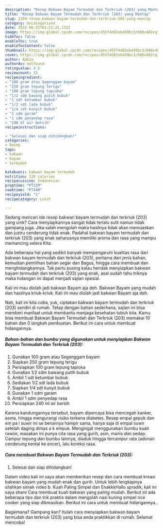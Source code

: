```yaml
---
description: "Resep Bakwan Bayam Termudah dan Terkriuk (203) yang Mantap"
title: "Resep Bakwan Bayam Termudah dan Terkriuk (203) yang Mantap"
slug: 2399-resep-bakwan-bayam-termudah-dan-terkriuk-203-yang-mantap
category: Uncategorized
date: 2022-06-25T01:53:25.133Z
image: https://img-global.cpcdn.com/recipes/455f4d82ebd49bc3/680x482cq70/bakwan-bayam-termudah-dan-terkriuk-203-foto-resep-utama.jpg
hideToc: false
enableToc: true
enableTocContent: false
thumbnail: https://img-global.cpcdn.com/recipes/455f4d82ebd49bc3/680x482cq70/bakwan-bayam-termudah-dan-terkriuk-203-foto-resep-utama.jpg
cover: https://img-global.cpcdn.com/recipes/455f4d82ebd49bc3/680x482cq70/bakwan-bayam-termudah-dan-terkriuk-203-foto-resep-utama.jpg
author: Admin
authorAv: notfound
ratingvalue: 4.5
reviewcount: 15
recipeingredient:
- "100 gram atau Segenggam bayam"
- "250 gram tepung terigu"
- "100 gram tepung tapioka"
- "1/2 sdm bawang putih bubuk"
- "1 sdt ketumbar bubuk"
- "1/2 sdt lada bubuk"
- "1/4 sdt kunyit bubuk"
- "1 sdm garam"
- "1 sdm penyedap rasa"
- "240 ml air bersih"
recipeinstructions:

- "Selesai dan siap dihidangkan!"
categories:
- Resep
tags:
- bakwan
- bayam
- termudah

katakunci: bakwan bayam termudah 
nutrition: 129 calories
recipecuisine: Indonesian
preptime: "PT21M"
cooktime: "PT44M"
recipeyield: "1"
recipecategory: Lunch

---
```





Sedang mencari ide resep bakwan bayam termudah dan terkriuk (203) yang unik? Cara menyiapkannya sangat tidak terlalu sulit namun tidak gampang juga. Jika salah mengolah maka hasilnya tidak akan memuaskan dan justru cenderung tidak enak. Padahal bakwan bayam termudah dan terkriuk (203) yang enak seharusnya memiliki aroma dan rasa yang mampu memancing selera Kita.





Ada beberapa hal yang sedikit banyak mempengaruhi kualitas rasa dari bakwan bayam termudah dan terkriuk (203), pertama dari jenis bahan, kemudian pemilihan bahan segar dan Bagus, hingga cara membuat dan menghidangkannya. Tak perlu pusing kalau hendak menyiapkan bakwan bayam termudah dan terkriuk (203) yang enak,      asal sudah tahu triknya maka hidangan ini dapat menjadi sajian spesial.














Kali ini mau diolah jadi bakwan Bayam aja deh. Bakwan Bayam yang mudah dan hasilnya kriuk-kriuk. Kali ini mau diolah jadi bakwan Bayam aja deh.






Nah, kali ini kita coba, yuk, ciptakan bakwan bayam termudah dan terkriuk (203) sendiri di rumah. Tetap dengan bahan sederhana, sajian ini bisa memberi manfaat untuk membantu menjaga kesehatan tubuh kita. Kamu bisa membuat Bakwan Bayam Termudah dan Terkriuk (203) memakai 10 bahan dan 0 langkah pembuatan. Berikut ini cara untuk membuat hidangannya.

<!--inarticleads1-->

##### Bahan-bahan dan bumbu yang digunakan untuk menyiapkan Bakwan Bayam Termudah dan Terkriuk (203):

1. Gunakan 100 gram atau Segenggam bayam
1. Siapkan 250 gram tepung terigu
1. Persiapkan 100 gram tepung tapioka
1. Gunakan 1/2 sdm bawang putih bubuk
1. Ambil 1 sdt ketumbar bubuk
1. Sediakan 1/2 sdt lada bubuk
1. Siapkan 1/4 sdt kunyit bubuk
1. Gunakan 1 sdm garam
1. Ambil 1 sdm penyedap rasa
1. Persiapkan 240 ml air bersih


Karena kandungannya tersebut, bayam dipercaya bisa mencegah kanker, asma, hingga mengurangi risiko terkena diabetes. Resep empal gepuk dan em pa l suwir ini se benarnya hampir sama, hanya saja di empal suwir setelah daging dimas a k empuk. Mengingat menggunakan bumbu kuah rawon, masakan ini punya cita rasa yang gurih, asin, manis dan sedap. Campur tepung dan bumbu lainnya, diaduk hingga tercampur rata (adonan cenderung kental ke encer), lalu koreksi rasa. 

<!--inarticleads2-->

##### Cara membuat Bakwan Bayam Termudah dan Terkriuk (203):


1. Selesai dan siap dihidangkan!

Dalam video kali ini saya akan memberikan resep dan cara membuat kreasi bakwan bayam yang mudah enak dan gurih. Untuk lebih lengkapnya silahkan simak video b. Kuah Paling Simpel dan EnakkkHallo spradik, kali ini saya share Cara membuat kuah bakwan yang paling mudah. Berikut ini ada beberapa tips dan trik praktis dalam mengolah nasi kuning simpel rice cooker yang siap dikreasikan. Berikut ini cara untuk membuat hidangannya.. 

Bagaimana? Gampang kan? Itulah cara menyiapkan bakwan bayam termudah dan terkriuk (203) yang bisa anda praktikkan di rumah. Selamat mencoba!
